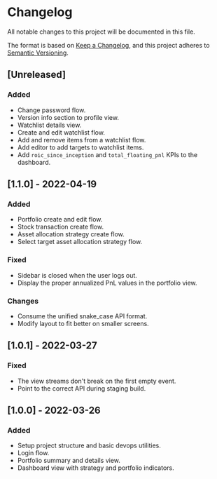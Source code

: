 # Changelog

All notable changes to this project will be documented in this file.

The format is based on [Keep a Changelog](https://keepachangelog.com/en/1.0.0/),
and this project adheres to [Semantic Versioning](https://semver.org/spec/v2.0.0.html).

## [Unreleased]

### Added

- Change password flow.
- Version info section to profile view.
- Watchlist details view.
- Create and edit watchlist flow.
- Add and remove items from a watchlist flow.
- Add editor to add targets to watchlist items.
- Add `roic_since_inception` and `total_floating_pnl` KPIs to the dashboard.

## [1.1.0] - 2022-04-19

### Added

- Portfolio create and edit flow.
- Stock transaction create flow.
- Asset allocation strategy create flow.
- Select target asset allocation strategy flow.

### Fixed

- Sidebar is closed when the user logs out.
- Display the proper annualized PnL values in the portfolio view.

### Changes

- Consume the unified snake_case API format.
- Modify layout to fit better on smaller screens.

## [1.0.1] - 2022-03-27

### Fixed

- The view streams don't break on the first empty event.
- Point to the correct API during staging build.

## [1.0.0] - 2022-03-26

### Added

- Setup project structure and basic devops utilities.
- Login flow.
- Portfolio summary and details view.
- Dashboard view with strategy and portfolio indicators.
